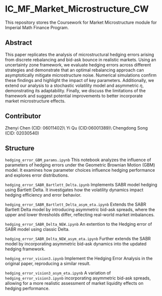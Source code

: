 # IC_MF_Market_Microstructure_CW
This repository stores the Coursework for Market Microstructure module for Imperial Math Finance Program.

## Abstract

This paper replicates the analysis of microstructural hedging errors arising from discrete rebalancing and bid-ask bounce in realistic markets. Using an uncertainty zone framework, we evaluate hedging errors across different strategies and demonstrate that an optimal rebalancing approach can asymptotically mitigate microstructure noise. Numerical simulations confirm these findings and highlight the impact of key parameters. Additionally, we extend our analysis to a stochastic volatility model and asymmetric $\eta$, demonstrating its adaptability. Finally, we discuss the limitations of the framework and suggest potential improvements to better incorporate market microstructure effects.

## Contributor

Zhenyi Chen   (CID: 06011402)\\
Yi Qu (CID:06001389)\\
Chengdong Song (CID: 02030540)

## Structure

```hedging_error_GBM_params.ipynb```
This notebook analyzes the influence of parameters of hedging errors under the Geometric Brownian Motion (GBM) model. It examines how parameter choices influence hedging performance and explores error distributions.

```hedging_error_SABR_Bartlett_Delta.ipynb```
Implements SABR model hedging using Bartlett Delta. It investigates how the volatility dynamics impact hedging efficiency and error behavior.

```hedging_error_SABR_Bartlett_Delta_asym_eta.ipynb```
Extends the SABR Bartlett Delta model by introducing asymmetric bid-ask spreads, where the upper and lower thresholds differ, reflecting real-world market imbalances.

```hedging_error_SABR_Delta_NEW.ipynb```
An extention to the Hedging error of SABR model using classic Delta.

```hedging_error_SABR_Delta_NEW_asym_eta.ipynb```
Further extends the SABR model by incorporating asymmetric bid-ask dynamics into the updated hedging framework.

```hedging_error_vision3.ipynb```
Implement the Hedging Error Analysis in the original paper, reproducing a similar result.

```hedging_error_vision3_asym_eta.ipynb```
A variation of ```hedging_error_vision3.ipynb``` incorporating asymmetric bid-ask spreads, allowing for a more realistic assessment of market liquidity effects on hedging performance.
